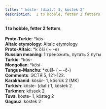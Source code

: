 ```yaml
---
title: " köste- (dial.) 1, köstek 2"
description:  1 to hobble, fetter 2 fetters
---
```

<p data-pagefind-weight="0.5">
<strong> 1 to hobble, fetter 2 fetters</strong><br><br>
<strong>Proto-Turkic</strong>:  *kös-<br>
<strong>Altaic etymology</strong>:  Altaic etymology<br>
<strong> Proto-Altaic</strong>:  *k`ŏši ( ~ -e)<br>
<strong>Russian meaning</strong>:  1 треножить, путать 2 путы<br>
<strong>Turkic</strong>:  *kös-<br>
<strong>Mongolian</strong>:  *kösi-<br>
<strong>Tungus-Manchu</strong>:  *xušī- ( ~ -č-)<br>
<strong>Comments</strong>:  ЭСТЯ 5, 121-122.<br>
<strong>Karakhanid</strong>:  kösür- 1, kösrük 2 (MK)<br>
<strong>Turkish</strong>:  köste- (dial.) 1, köstek 2<br>
<strong>Turkmen</strong>:  kössek 2<br>
<strong>Tuva</strong>:  köste- 1, kösteg 2<br>
<strong>Gagauz</strong>:  köstek 2<br>

</p>
